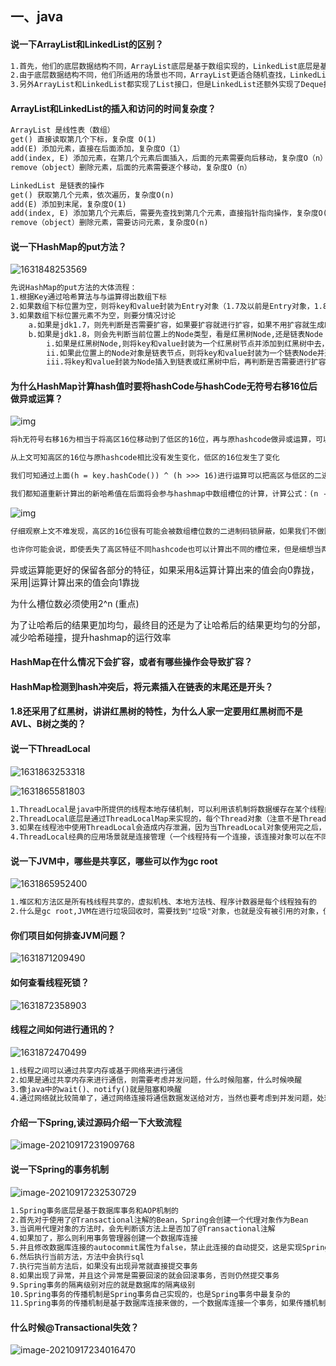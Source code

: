 ## 一、java



#### 说一下ArrayList和LinkedList的区别？

```markdown
1.首先，他们的底层数据结构不同，ArrayList底层是基于数组实现的，LinkedList底层是基于链表实现的
2.由于底层数据结构不同，他们所适用的场景也不同，ArrayList更适合随机查找，LinkedList更适合删除和添加，查询、添加、删除的时间复杂度不同
3.另外ArrayList和LinkedList都实现了List接口，但是LinkedList还额外实现了Deque接口，所以LinkedList还可以当做双端队列来使用
```

#### ArrayList和LinkedList的插入和访问的时间复杂度？

```markdown
ArrayList 是线性表（数组）
get() 直接读取第几个下标，复杂度 O(1)
add(E) 添加元素，直接在后面添加，复杂度O（1）
add(index, E) 添加元素，在第几个元素后面插入，后面的元素需要向后移动，复杂度O（n）
remove（object）删除元素，后面的元素需要逐个移动，复杂度O（n）

LinkedList 是链表的操作
get() 获取第几个元素，依次遍历，复杂度O(n)
add(E) 添加到末尾，复杂度O(1)
add(index, E) 添加第几个元素后，需要先查找到第几个元素，直接指针指向操作，复杂度O(n)
remove（object）删除元素，需要访问元素，复杂度O(n)
```

#### 说一下HashMap的put方法？

![1631848253569](assets\1631848253569.png)

```markdown
先说HashMap的put方法的大体流程：
1.根据Key通过哈希算法与与运算得出数组下标
2.如果数组下标位置为空，则将key和value封装为Entry对象（1.7及以前是Entry对象，1.8中是Node对象）并放入该位置
3.如果数组下标位置元素不为空，则要分情况讨论
	a.如果是jdk1.7，则先判断是否需要扩容，如果要扩容就进行扩容，如果不用扩容就生成Entry对象，并使用头插法添加到当前位置的链表中
	b.如果是jdk1.8，则会先判断当前位置上的Node类型，看是红黑树Node,还是链表Node
		i.如果是红黑树Node,则将key和value封装为一个红黑树节点并添加到红黑树中去，在这个过程中会判断红黑树中是否存在当前key,如果存在则更新vaLue
		ii.如果此位置上的Node对象是链表节点，则将key和value封装为一个链表Node并通过尾插法插入到链表的最后位置去，因为是尾插法，所以需要遍历链表，在遍历链表的过程中会判断是否存在当前key,如果存在则更新value,当遍历完链表后，将新链表Node插入到链表中，插入到链表后，会看当前链表的节点个数和当前数组的长度，如果数组长度超过了64并且链表的长度超过了8，那么则会将该链表转成红黑树
		iii.将key和value封装为Node插入到链表或红黑树中后，再判断是否需要进行扩容，如果需要就扩容，如果不需要就直接完成插入
```

#### 为什么HashMap计算hash值时要将hashCode与hashCode无符号右移16位后做异或运算？

![img](assets\aHR0cHM6Ly9pbWcyMDE4LmNuYmxvZ3MuY29tL2Jsb2cvOTg0NDIzLzIwMTkwNy85ODQ0MjMtMjAxOTA3MTgxMTM3MzczMzAtNjI1NzkxNTQxLnBuZw.png)

```markdown
将h无符号右移16为相当于将高区16位移动到了低区的16位，再与原hashcode做异或运算，可以将高低位二进制特征混合起来

从上文可知高区的16位与原hashcode相比没有发生变化，低区的16位发生了变化

我们可知通过上面(h = key.hashCode()) ^ (h >>> 16)进行运算可以把高区与低区的二进制特征混合到低区，那么为什么要这么做呢？

我们都知道重新计算出的新哈希值在后面将会参与hashmap中数组槽位的计算，计算公式：(n - 1) & hash，假如这时数组槽位有16个，则槽位计算如下：
```

![img](assets\aHR0cHM6Ly9pbWcyMDE4LmNuYmxvZ3MuY29tL2Jsb2cvOTg0NDIzLzIwMTkwNy85ODQ0MjMtMjAxOTA3MTgxMTQyNTU1NzAtMTA1MzA2NDg5Ny5wbmc.png)

```markdown
仔细观察上文不难发现，高区的16位很有可能会被数组槽位数的二进制码锁屏蔽，如果我们不做刚才移位异或运算，那么在计算槽位时将丢失高区特征

也许你可能会说，即使丢失了高区特征不同hashcode也可以计算出不同的槽位来，但是细想当两个哈希码很接近时，那么这高区的一点点差异就可能导致一次哈希碰撞，所以这也是将性能做到极致的一种体现
```

异或运算能更好的保留各部分的特征，如果采用&运算计算出来的值会向0靠拢，采用|运算计算出来的值会向1靠拢

为什么槽位数必须使用2^n (重点)

为了让哈希后的结果更加均匀，最终目的还是为了让哈希后的结果更均匀的分部，减少哈希碰撞，提升hashmap的运行效率

#### HashMap在什么情况下会扩容，或者有哪些操作会导致扩容？

#### HashMap检测到hash冲突后，将元素插入在链表的末尾还是开头？

#### 1.8还采用了红黑树，讲讲红黑树的特性，为什么人家一定要用红黑树而不是AVL、B树之类的？

#### 说一下ThreadLocal

![1631863253318](E:\item\questions\java\doc\assets\1631863253318.png)

![1631865581803](assets\1631865581803.png)

```markdown
1.ThreadLocal是java中所提供的线程本地存储机制，可以利用该机制将数据缓存在某个线程内部，该线程可以在任意时刻、任意方法中获取缓存的数据
2.ThreadLocal底层是通过ThreadLocalMap来实现的，每个Thread对象（注意不是ThreadLocal对象）中都存在一个ThreadLocalMap，Map的key为ThreadLocal对象，Map的value为需要缓存的值
3.如果在线程池中使用ThreadLocal会造成内存泄漏，因为当ThreadLocal对象使用完之后，应该要把设置的key,value，也就是Entry对象进行回收，但线程池中的线程不会回收，而线程对象是通过强引用指向ThreadLocalMap，ThreadLocalMap也是通过强引用指向Entry对象，线程不被回收，Entry对象也就不会被回收，从而出现内存泄漏，解决办法是，在使用了ThreadLocal对象之后，手动调用ThreadLocal的remove方法，手动清除Entry对象
4.ThreadLocal经典的应用场景就是连接管理（一个线程持有一个连接，该连接对象可以在不同的方法之间进行传递，线程之间不共享同一个连接）
```



#### 说一下JVM中，哪些是共享区，哪些可以作为gc root

![1631865952400](assets\1631865952400.png)

```markdown
1.堆区和方法区是所有栈线程共享的，虚拟机栈、本地方法栈、程序计数器是每个线程独有的
2.什么是gc root,JVM在进行垃圾回收时，需要找到"垃圾"对象，也就是没有被引用的对象，但是直接找"垃圾"对象是比较耗时的，所以反过来，先找"非垃圾"对象，也就是正常对象，那么就需要从某些"根"开始去找，根据这些"根"的引用路径找到正常对象，而这些"根"有一个特征，就是它只会引用其它对象，而不会被其它对象引用。例如：虚拟机栈和本地方法栈中局部变量所引用的对象，方法区中的静态变量所引用的对象和常量所引用的对象，synchronized所持有的对象，一些常驻的异常对象等等
```



#### 你们项目如何排查JVM问题？

![1631871209490](assets\1631871209490.png)



#### 如何查看线程死锁？

![1631872358903](assets\1631872358903.png)



#### 线程之间如何进行通讯的？

![1631872470499](assets\1631872470499.png)

```markdown
1.线程之间可以通过共享内存或基于网络来进行通信
2.如果是通过共享内存来进行通信，则需要考虑并发问题，什么时候阻塞，什么时候唤醒
3.像java中的wait()、notify()就是阻塞和唤醒
4.通过网络就比较简单了，通过网络连接将通信数据发送给对方，当然也要考虑到并发问题，处理方式就是加锁等方式
```



#### 介绍一下Spring,读过源码介绍一下大致流程

![image-20210917231909768](assets\image-20210917231909768.png)



#### 说一下Spring的事务机制

![image-20210917232530729](assets\image-20210917232530729.png)

```markdown
1.Spring事务底层是基于数据库事务和AOP机制的
2.首先对于使用了@Transactional注解的Bean，Spring会创建一个代理对象作为Bean
3.当调用代理对象的方法时，会先判断该方法上是否加了@Transactional注解
4.如果加了，那么则利用事务管理器创建一个数据库连接
5.并且修改数据库连接的autocommit属性为false，禁止此连接的自动提交，这是实现Spring事务非常重要的一步
6.然后执行当前方法，方法中会执行sql
7.执行完当前方法后，如果没有出现异常就直接提交事务
8.如果出现了异常，并且这个异常是需要回滚的就会回滚事务，否则仍然提交事务
9.Spring事务的隔离级别对应的就是数据库的隔离级别
10.Spring事务的传播机制是Spring事务自己实现的，也是Spring事务中最复杂的
11.Spring事务的传播机制是基于数据库连接来做的，一个数据库连接一个事务，如果传播机制配置为需要新开一个事务，那么实际上就是先建立一个数据库连接，在此新数据库连接上执行sql
```



#### 什么时候@Transactional失效？

![image-20210917234016470](assets\image-20210917234016470.png)